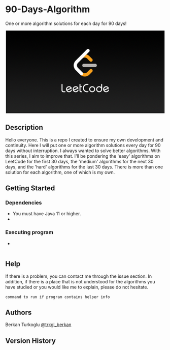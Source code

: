 # 90-Days-Algorithm
One or more algorithm solutions for each day for 90 days!
<p align="center">
<img src="Images/LeetCode_Sharing.png" width="500"/>
</p>

## Description
Hello everyone. This is a repo I created to ensure my own 
development and continuity. Here I will put one or more algorithm 
solutions every day for 90 days without interruption. I always wanted 
to solve better algorithms. With this series, I aim to improve that. 
I'll be pondering the 'easy' algorithms on LeetCode for the first 30 
days, the 'medium' algorithms for the next 30 days, and the 'hard' 
algorithms for the last 30 days. There is more than one solution 
for each algorithm, one of which is my own.

## Getting Started

### Dependencies

* You must have Java 11 or higher.
* 

### Executing program

*

```

```

## Help

If there is a problem, you can contact me through the issue section. 
In addition, if there is a place that is not understood for the 
algorithms you 
have studied or you would like me to explain, please do not hesitate.
```
command to run if program contains helper info
```

## Authors

Berkan Turkoglu [@trkgl_berkan](https://twitter.com/trkgl_berkan)


## Version History
